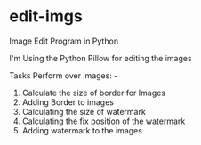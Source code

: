 # edit-imgs
Image Edit Program in Python 

I'm Using the Python Pillow for editing the images

Tasks Perform over images: - 
1) Calculate the size of border for Images
2) Adding Border to images
3) Calculating the size of watermark
4) Calculating the fix position of the watermark
5) Adding watermark to the images

